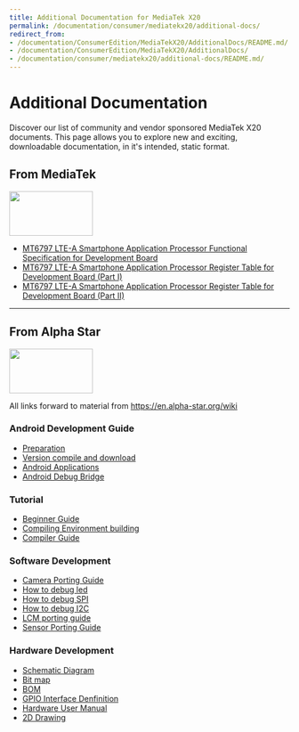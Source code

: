 ```yaml
---
title: Additional Documentation for MediaTek X20
permalink: /documentation/consumer/mediatekx20/additional-docs/
redirect_from:
- /documentation/ConsumerEdition/MediaTekX20/AdditionalDocs/README.md/
- /documentation/ConsumerEdition/MediaTekX20/AdditionalDocs/
- /documentation/consumer/mediatekx20/additional-docs/README.md/
---
```

# Additional Documentation

Discover our list of community and vendor sponsored MediaTek X20 documents. This page allows you to explore new and exciting, downloadable documentation, in it's intended, static format.

## From MediaTek

<img src="https://github.com/96boards/documentation/blob/master/consumer/mediatekx20/additional-docs/images/logos/MediaTek_Yellow.png?raw=true" data-canonical-src="https://github.com/96boards/documentation/blob/master/consumer/mediatekx20/additional-docs/images/logos/MediaTek_Yellow.png?raw=true" width="150" height="80" />

- [MT6797 LTE-A Smartphone Application Processor Functional Specification for Development Board](docs/MT6797_Functional_Specification_V1_0.pdf)
- [MT6797 LTE-A Smartphone Application Processor Register Table for Development Board (Part I)](docs/MT6797_Register_Table_Part_1.pdf)
- [MT6797 LTE-A Smartphone Application Processor Register Table for Development Board (Part II)](docs/MT6797_Register_Table_Part_2.pdf)

***

## From Alpha Star

<img src="https://github.com/96boards/documentation/blob/master/consumer/mediatekx20/additional-docs/images/logos/Alpha_Star.png?raw=true" data-canonical-src="https://github.com/96boards/documentation/blob/master/consumer/mediatekx20/additional-docs/images/logos/Alpha_Star.png?raw=true" width="150" height="80" />

All links forward to material from https://en.alpha-star.org/wiki

### Android Development Guide

- [Preparation](https://en.alpha-star.org/docs/android-development/preparations)
- [Version compile and download](https://en.alpha-star.org/docs/android-development/version-compile-and-download)
- [Android Applications](https://en.alpha-star.org/docs/android-development/android-applications)
- [Android Debug Bridge](https://en.alpha-star.org/docs/android-development/android-debug-bridge)

### Tutorial

- [Beginner Guide](https://en.alpha-star.org/docs/tutorial/beginner-guide)
- [Compiling Environment building](https://en.alpha-star.org/docs/tutorial/compiling-environment-building)
- [Compiler Guide](https://en.alpha-star.org/docs/tutorial/compiler-guide)

### Software Development

- [Camera Porting Guide](https://en.alpha-star.org/docs/software-development/camera-porting-guide)
- [How to debug led](https://en.alpha-star.org/docs/software-development/how-to-debug-led)
- [How to debug SPI](https://en.alpha-star.org/docs/software-development/how-to-debug-spi)
- [How to debug I2C](https://en.alpha-star.org/docs/software-development/how-to-debug-i2c)
- [LCM porting guide](https://en.alpha-star.org/docs/software-development/lcm-porting-guide)
- [Sensor Porting Guide](https://en.alpha-star.org/docs/software-development/sensor-porting-guide)

### Hardware Development

- [Schematic Diagram](https://en.alpha-star.org/docs/hardware-development/schematic-diagram)
- [Bit map](https://en.alpha-star.org/docs/hardware-development/bit-map)
- [BOM](https://en.alpha-star.org/docs/hardware-development/bom)
- [GPIO Interface Denfinition](https://en.alpha-star.org/docs/hardware-development/gpio-interface-denfinition)
- [Hardware User Manual](https://en.alpha-star.org/docs/hardware-development/hardware-user-manual)
- [2D Drawing](https://en.alpha-star.org/docs/hardware-development/2d-drawing)

